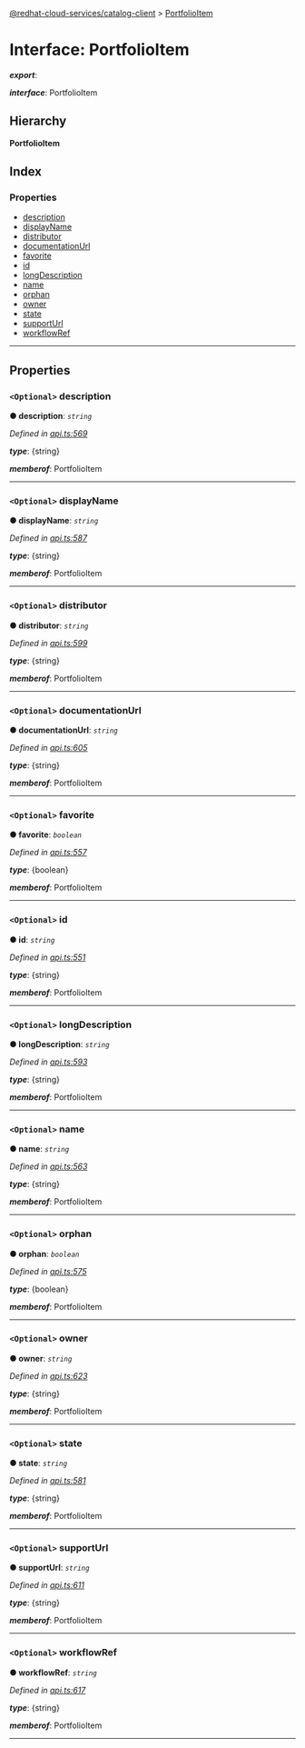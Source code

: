 [@redhat-cloud-services/catalog-client](../README.md) > [PortfolioItem](../interfaces/portfolioitem.md)

# Interface: PortfolioItem

*__export__*: 

*__interface__*: PortfolioItem

## Hierarchy

**PortfolioItem**

## Index

### Properties

* [description](portfolioitem.md#description)
* [displayName](portfolioitem.md#displayname)
* [distributor](portfolioitem.md#distributor)
* [documentationUrl](portfolioitem.md#documentationurl)
* [favorite](portfolioitem.md#favorite)
* [id](portfolioitem.md#id)
* [longDescription](portfolioitem.md#longdescription)
* [name](portfolioitem.md#name)
* [orphan](portfolioitem.md#orphan)
* [owner](portfolioitem.md#owner)
* [state](portfolioitem.md#state)
* [supportUrl](portfolioitem.md#supporturl)
* [workflowRef](portfolioitem.md#workflowref)

---

## Properties

<a id="description"></a>

### `<Optional>` description

**● description**: *`string`*

*Defined in [api.ts:569](https://github.com/RedHatInsights/javascript-clients/blob/master/packages/catalog/api.ts#L569)*

*__type__*: {string}

*__memberof__*: PortfolioItem

___
<a id="displayname"></a>

### `<Optional>` displayName

**● displayName**: *`string`*

*Defined in [api.ts:587](https://github.com/RedHatInsights/javascript-clients/blob/master/packages/catalog/api.ts#L587)*

*__type__*: {string}

*__memberof__*: PortfolioItem

___
<a id="distributor"></a>

### `<Optional>` distributor

**● distributor**: *`string`*

*Defined in [api.ts:599](https://github.com/RedHatInsights/javascript-clients/blob/master/packages/catalog/api.ts#L599)*

*__type__*: {string}

*__memberof__*: PortfolioItem

___
<a id="documentationurl"></a>

### `<Optional>` documentationUrl

**● documentationUrl**: *`string`*

*Defined in [api.ts:605](https://github.com/RedHatInsights/javascript-clients/blob/master/packages/catalog/api.ts#L605)*

*__type__*: {string}

*__memberof__*: PortfolioItem

___
<a id="favorite"></a>

### `<Optional>` favorite

**● favorite**: *`boolean`*

*Defined in [api.ts:557](https://github.com/RedHatInsights/javascript-clients/blob/master/packages/catalog/api.ts#L557)*

*__type__*: {boolean}

*__memberof__*: PortfolioItem

___
<a id="id"></a>

### `<Optional>` id

**● id**: *`string`*

*Defined in [api.ts:551](https://github.com/RedHatInsights/javascript-clients/blob/master/packages/catalog/api.ts#L551)*

*__type__*: {string}

*__memberof__*: PortfolioItem

___
<a id="longdescription"></a>

### `<Optional>` longDescription

**● longDescription**: *`string`*

*Defined in [api.ts:593](https://github.com/RedHatInsights/javascript-clients/blob/master/packages/catalog/api.ts#L593)*

*__type__*: {string}

*__memberof__*: PortfolioItem

___
<a id="name"></a>

### `<Optional>` name

**● name**: *`string`*

*Defined in [api.ts:563](https://github.com/RedHatInsights/javascript-clients/blob/master/packages/catalog/api.ts#L563)*

*__type__*: {string}

*__memberof__*: PortfolioItem

___
<a id="orphan"></a>

### `<Optional>` orphan

**● orphan**: *`boolean`*

*Defined in [api.ts:575](https://github.com/RedHatInsights/javascript-clients/blob/master/packages/catalog/api.ts#L575)*

*__type__*: {boolean}

*__memberof__*: PortfolioItem

___
<a id="owner"></a>

### `<Optional>` owner

**● owner**: *`string`*

*Defined in [api.ts:623](https://github.com/RedHatInsights/javascript-clients/blob/master/packages/catalog/api.ts#L623)*

*__type__*: {string}

*__memberof__*: PortfolioItem

___
<a id="state"></a>

### `<Optional>` state

**● state**: *`string`*

*Defined in [api.ts:581](https://github.com/RedHatInsights/javascript-clients/blob/master/packages/catalog/api.ts#L581)*

*__type__*: {string}

*__memberof__*: PortfolioItem

___
<a id="supporturl"></a>

### `<Optional>` supportUrl

**● supportUrl**: *`string`*

*Defined in [api.ts:611](https://github.com/RedHatInsights/javascript-clients/blob/master/packages/catalog/api.ts#L611)*

*__type__*: {string}

*__memberof__*: PortfolioItem

___
<a id="workflowref"></a>

### `<Optional>` workflowRef

**● workflowRef**: *`string`*

*Defined in [api.ts:617](https://github.com/RedHatInsights/javascript-clients/blob/master/packages/catalog/api.ts#L617)*

*__type__*: {string}

*__memberof__*: PortfolioItem

___

